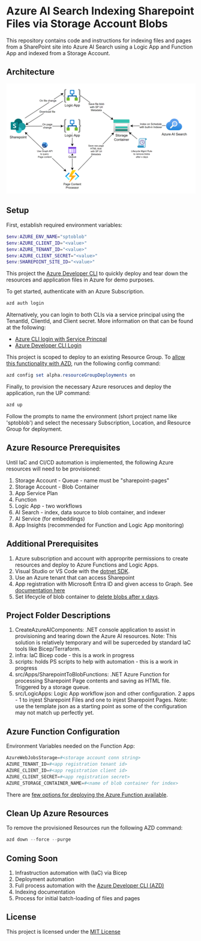 # Azure AI Search Indexing Sharepoint Files via Storage Account Blobs

This repository contains code and instructions for indexing files and pages from a SharePoint site into Azure AI Search using a Logic App and Function App and indexed from a Storage Account.

## Architecture

![Architecture](/assets/architecture.png)

## Setup

First, establish required environment variables:

```powershell
$env:AZURE_ENV_NAME="sptoblob"
$env:AZURE_CLIENT_ID="<value>"
$env:AZURE_TENANT_ID="<value>"
$env:AZURE_CLIENT_SECRET="<value>"
$env:SHAREPOINT_SITE_ID="<value>"
```

This project the [Azure Developer CLI](https://learn.microsoft.com/en-us/azure/developer/azure-developer-cli/overview) to quickly deploy and tear down the resources and application files in Azure for demo purposes.

To get started, authenticate with an Azure Subscription.

```powershell
azd auth login
```

Alternatively, you can login to both CLIs via a service principal using the TenantId, ClientId, and Client secret. More information on that can be found at the following:

* [Azure CLI login with Service Princpal](https://learn.microsoft.com/en-us/cli/azure/authenticate-azure-cli-service-principal)
* [Azure Developer CLI Login](https://learn.microsoft.com/en-us/azure/developer/azure-developer-cli/reference#azd-auth-login)

This project is scoped to deploy to an existing Resource Group. To [allow this functionality with AZD](https://learn.microsoft.com/en-us/azure/developer/azure-developer-cli/resource-group-scoped-deployments), run the following config command:

```powershell
azd config set alpha.resourceGroupDeployments on
```

Finally, to provision the necessary Azure resoruces and deploy the application, run the UP command:

```powershell
azd up
```

Follow the prompts to name the environment (short project name like 'sptoblob') and select the necessary Subscription, Location, and Resource Group for deployment.

## Azure Resource Prerequisites

Until IaC and CI/CD automation is implemented, the following Azure resources will need to be provisioned:

1. Storage Account - Queue - name must be "sharepoint-pages"
2. Storage Account - Blob Container
3. App Service Plan
4. Function
5. Logic App - two workflows
6. AI Search - index, data source to blob container, and indexer
7. AI Service (for embeddings)
8. App Insights (recommended for Function and Logic App monitoring)

## Additional Prerequisites

1. Azure subscription and account with approprite permissions to create resources and deploy to Azure Functions and Logic Apps.
2. Visual Studio or VS Code with the [dotnet SDK](https://dotnet.microsoft.com/en-us/download).
3. Use an Azure tenant that can access Sharepoint
4. App registration with Microsoft Entra ID and given access to Graph. See [documentation here](https://learn.microsoft.com/en-us/graph/tutorials/dotnet-app-only?tabs=aad&tutorial-step=1)
5. Set lifecycle of blob container to [delete blobs after x days](https://learn.microsoft.com/en-us/azure/storage/blobs/lifecycle-management-policy-configure?tabs=azure-portal).

## Project Folder Descriptions

1. CreateAzureAIComponents: .NET console application to assist in provisioning and tearing down the Azure AI resources. Note: This solution is relatively temporary and will be superceded by standard IaC tools like Bicep/Terraform.
2. infra: IaC Bicep code - this is a work in progress
3. scripts: holds PS scripts to help with automation - this is a work in progress
4. src/Apps/SharepointToBlobFunctions: .NET Azure Function for processing Sharepoint Page contents and saving as HTML file. Triggered by a storage queue.
5. src/LogicApps: Logic App workflow json and other configuration. 2 apps - 1 to injest Sharepoint Files and one to injest Sharepoint Pages. Note: use the template json as a starting point as some of the configuration may not match up perfectly yet.

## Azure Function Configuration

Environment Variables needed on the Function App:

```powershell
AzureWebJobsStorage=#<storage account conn string>
AZURE_TENANT_ID=#<app registration tenant id>
AZURE_CLIENT_ID=#<app registration client id>
AZURE_CLIENT_SECRET=#<app registration secret>
AZURE_STORAGE_CONTAINER_NAME=#<name of blob container for index>
```

There are [few options for deploying the Azure Function available](https://learn.microsoft.com/en-us/azure/azure-functions/functions-deployment-technologies?tabs=windows).

## Clean Up Azure Resources

To remove the provisioned Resources run the following AZD command:

```powershell
azd down --force --purge
```

## Coming Soon

1. Infrastruction automation with (IaC) via Bicep
2. Deployment automation
3. Full process automation with the [Azure Developer CLI (AZD)](https://learn.microsoft.com/en-us/azure/developer/azure-developer-cli/overview)
4. Indexing documentation
5. Process for initial batch-loading of files and pages

## License

This project is licensed under the [MIT License](LICENSE)
